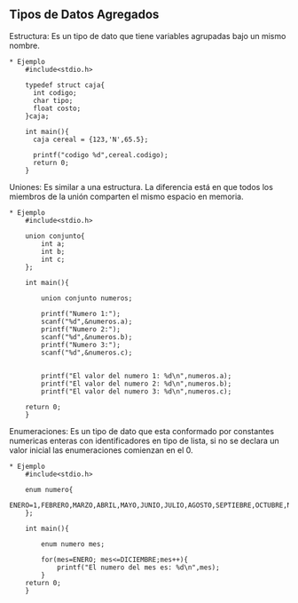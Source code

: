 ## Tipos de Datos Agregados

Estructura: Es un tipo de dato que tiene variables agrupadas bajo un mismo nombre.

	* Ejemplo
		#include<stdio.h>
		
		typedef struct caja{
		  int codigo;
		  char tipo;
		  float costo;
		}caja;
	
		int main(){
	  	  caja cereal = {123,'N',65.5};
		  
		  printf("codigo %d",cereal.codigo);
		  return 0;
		}

Uniones: Es similar a una estructura. La diferencia está en que todos los miembros de la unión comparten el mismo espacio en memoria.


	* Ejemplo
	 	#include<stdio.h>
		
		union conjunto{
			int a;
			int b;
			int c;
		};
		
		int main(){
  	
			union conjunto numeros;
	
			printf("Numero 1:");
			scanf("%d",&numeros.a);
			printf("Numero 2:");
			scanf("%d",&numeros.b);
			printf("Numero 3:");
			scanf("%d",&numeros.c);
	 

			printf("El valor del numero 1: %d\n",numeros.a);
			printf("El valor del numero 2: %d\n",numeros.b); 
			printf("El valor del numero 3: %d\n",numeros.c);
			
		return 0;
		}
     	

Enumeraciones: Es un tipo de dato que esta conformado por constantes numericas enteras con identificadores en tipo de lista, si no se declara un valor inicial las enumeraciones comienzan en el 0.
	
	* Ejemplo
		#include<stdio.h>
		
		enum numero{
		ENERO=1,FEBRERO,MARZO,ABRIL,MAYO,JUNIO,JULIO,AGOSTO,SEPTIEBRE,OCTUBRE,NOVIEMBRE,DICIEMBRE
		};

		int main(){
	
			enum numero mes;
	
			for(mes=ENERO; mes<=DICIEMBRE;mes++){
				printf("El numero del mes es: %d\n",mes);
			}
		return 0;
		}
